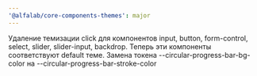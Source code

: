 ```yaml
---
'@alfalab/core-components-themes': major
---
```


Удаление темизации click для компонентов input, button, form-control, select, slider, slider-input, backdrop. Теперь эти компоненты соответствуют default теме. 
Замена токена --circular-progress-bar-bg-color на --circular-progress-bar-stroke-color
